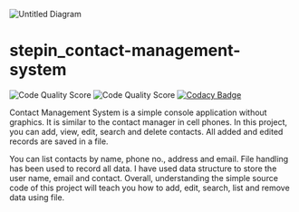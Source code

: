 ![Untitled Diagram](https://user-images.githubusercontent.com/89563623/135565074-7e136902-95cc-4278-9bec-00e387572b6d.jpg)
# stepin_contact-management-system

![Code Quality Score](https://www.code-inspector.com/project/27803/score/svg)
![Code Quality Score](https://www.code-inspector.com/project/27803/status/svg)
[![Codacy Badge](https://app.codacy.com/project/badge/Grade/600e98177b7f437fa3f196b68cb00166)](https://www.codacy.com/gh/nellurisairam/stepin_contact-management-system/dashboard?utm_source=github.com&amp;utm_medium=referral&amp;utm_content=nellurisairam/stepin_contact-management-system&amp;utm_campaign=Badge_Grade)


Contact Management System is a simple console application without graphics. It is similar to the contact manager in cell phones. In this  project, you can add, view, edit, search and delete contacts. All added and edited records are saved in a file.

You can list contacts by name, phone no., address and email. File handling has been used to record all data. I have used data structure to store the user name, email and contact. Overall, understanding the simple source code of this project will teach you how to add, edit, search, list and remove data using file.
